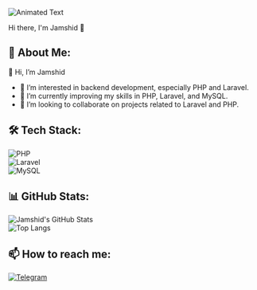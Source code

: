 ![Animated Text](your-animation.gif)
<!DOCTYPE html>
<html lang="en">
<head>
  <meta charset="UTF-8">
  <meta name="viewport" content="width=device-width, initial-scale=1.0">
  <title>Animated Text</title>
  <style>
    @keyframes move {
      0% {
        transform: translateX(-100%);
      }
      50% {
        transform: translateX(50%);
      }
      100% {
        transform: translateX(100%);
      }
    }

    .animated-text {
      animation: move 5s ease-in-out infinite;
      font-size: 2rem;  /* Matn hajmini kattalashtirish */
      font-weight: bold;
      color: #333;
      display: inline-block;
    }
  </style>
</head>
<body>
  <p class="animated-text">Hi there, I'm Jamshid 👋</p>
</body>
</html>


## 🚀 About Me:  
👋 Hi, I’m Jamshid  
- 👀 I’m interested in backend development, especially PHP and Laravel.  
- 🌱 I’m currently improving my skills in PHP, Laravel, and MySQL.  
- 👾 I’m looking to collaborate on projects related to Laravel and PHP.  


## 🛠 Tech Stack:  
![PHP](https://img.shields.io/badge/PHP-777BB4?style=for-the-badge&logo=php&logoColor=white)  
![Laravel](https://img.shields.io/badge/Laravel-FF2D20?style=for-the-badge&logo=laravel&logoColor=white)  
![MySQL](https://img.shields.io/badge/MySQL-4479A1?style=for-the-badge&logo=mysql&logoColor=white)  

## 📊 GitHub Stats:  
![Jamshid's GitHub Stats](https://github-readme-stats.vercel.app/api?username=JAMSHID771&show_icons=true&theme=dark)  
![Top Langs](https://github-readme-stats.vercel.app/api/top-langs/?username=JAMSHID771&layout=compact&theme=dark)  

## 📫 How to reach me:  
[![Telegram](https://img.shields.io/badge/Telegram-2CA5E0?style=for-the-badge&logo=telegram&logoColor=white)](https://t.me/Vasto_7)  
